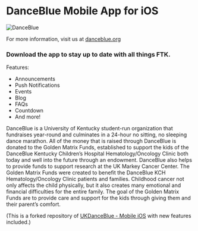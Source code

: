 # DanceBlue Mobile App for iOS
![DanceBlue](https://github.com/UKDanceBlue/Mobile-iOS/blob/master/Logo.png)

For more information, visit us at [danceblue.org](https://danceblue.org)


### Download the app to stay up to date with all things FTK.

Features:
- Announcements
- Push Notifications
- Events
- Blog
- FAQs
- Countdown
- And more!

DanceBlue is a University of Kentucky student-run organization that fundraises year-round and culminates in a 24-hour no sitting, no sleeping dance marathon. All of the money that is raised through DanceBlue is donated to the Golden Matrix Funds, established to support the kids of the DanceBlue Kentucky Children’s Hospital Hematology/Oncology Clinic both today and well into the future through an endowment. DanceBlue also helps to provide funds to support research at the UK Markey Cancer Center. The Golden Matrix Funds were created to benefit the DanceBlue KCH Hematology/Oncology Clinic patients and families. Childhood cancer not only affects the child physically, but it also creates many emotional and financial difficulties for the entire family. The goal of the Golden Matrix Funds are to provide care and support for the kids through giving them and their parent’s comfort.

(This is a forked repository of [UKDanceBlue - Mobile iOS](https://github.com/UKDanceBlue/Mobile-iOS) with new features included.)
